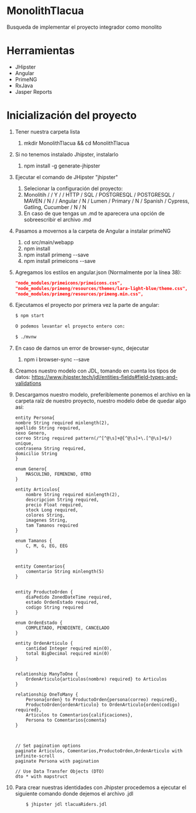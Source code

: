 # MonolithTlacua

Busqueda de implementar el proyecto integrador como monolito

# Herramientas

- JHipster
- Angular
- PrimeNG
- RxJava
- Jasper Reports

# Inicialización del proyecto

1. Tener nuestra carpeta lista
   1. mkdir MonolithTlacua && cd MonolithTlacua
2. Si no tenemos instalado Jhipster, instalarlo
   1. npm install -g generate-jhipster
3. Ejecutar el comando de JHipster "jhipster"
   1. Selecionar la configuración del proyecto:
   2. Monolitih / <enter> / Y / <enter> / HTTP / SQL / POSTGRESQL / POSTGRESQL / MAVEN / N / <enter> / Angular / N / Lumen / Primary / N / Spanish / Cypress, Gatling, Cucumber / N / N
   3. En caso de que tengas un .md te aparecera una opción de sobreescribir el archivo .md
4. Pasamos a movernos a la carpeta de Angular a instalar primeNG
   1. cd src/main/webapp
   2. npm install
   3. npm install primeng --save
   4. npm install primeicons --save
5. Agregamos los estilos en angular.json (Normalmente por la línea 38):

   ```json
   "node_modules/primeicons/primeicons.css",
   "node_modules/primeng/resources/themes/lara-light-blue/theme.css",
   "node_modules/primeng/resources/primeng.min.css",
   ```

6. Ejecutamos el proyecto por primera vez la parte de angular:

   ```bash
   $ npm start

   O podemos levantar el proyecto entero con:

   $ ./mvnw
   ```

7. En caso de darnos un error de browser-sync, dejecutar
   1. npm i browser-sync --save
8. Creamos nuestro modelo con JDL, tomando en cuenta los tipos de datos: <https://www.jhipster.tech/jdl/entities-fields#field-types-and-validations>

9. Descargamos nuestro modelo, preferiblemente ponemos el archivo en la carpeta raíz de nuestro proyecto, nuestro modelo debe de quedar algo así:

   ```jdl
   entity Persona{
   nombre String required minlength(2),
   apellido String required,
   sexo Genero,
   correo String required pattern(/^[^@\s]+@[^@\s]+\.[^@\s]+$/) unique,
   contrasena String required,
   domicilio String
   }

   enum Genero{
       MASCULINO, FEMENINO, OTRO
   }

   entity Articulos{
       nombre String required minlength(2),
       descripcion String required,
       precio Float required,
       stock Long required,
       colores String,
       imagenes String,
       tam Tamanos required
   }

   enum Tamanos {
       C, M, G, EG, EEG
   }


   entity Comentarios{
       comentario String minlength(5)
   }


   entity ProductoOrden {
       diaPedido ZonedDateTime required,
       estado OrdenEstado required,
       codigo String required
   }

   enum OrdenEstado {
       COMPLETADO, PENDIENTE, CANCELADO
   }

   entity OrdenArticulo {
       cantidad Integer required min(0),
       total BigDecimal required min(0)
   }


   relationship ManyToOne {
       OrdenArticulo{articulos(nombre) required} to Articulos
   }

   relationship OneToMany {
       Persona{orden} to ProductoOrden{persona(correo) required},
       ProductoOrden{ordenArticulo} to OrdenArticulo{orden(codigo) required},
       Articulos to Comentarios{calificaciones},
       Persona to Comentarios{comenta}
   }



   // Set pagination options
   paginate Articulos, Comentarios,ProductoOrden,OrdenArticulo with infinite-scroll
   paginate Persona with pagination

   // Use Data Transfer Objects (DTO)
   dto * with mapstruct

   ```

10. Para crear nuestras identidades con Jhipster procedemos a ejecutar el siguiente comando donde dejemos el archivo .jdl

    ```bash
        $ jhipster jdl tlacuaRiders.jdl
    ```
